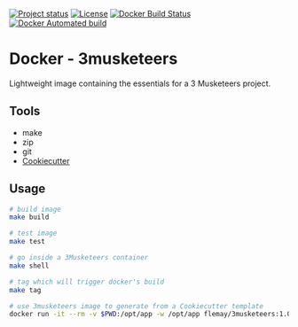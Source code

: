 [![Project status](https://img.shields.io/badge/version-1.0.0-green.svg)](https://github.com/flemay/docker-golang/releases)
[![License](https://img.shields.io/dub/l/vibe-d.svg)](LICENSE)
[![Docker Build Status](https://img.shields.io/docker/build/flemay/3musketeers.svg)](https://hub.docker.com/r/flemay/3musketeers)
[![Docker Automated build](https://img.shields.io/docker/automated/flemay/3musketeers.svg)](https://hub.docker.com/r/flemay/3musketeers)

# Docker - 3musketeers

Lightweight image containing the essentials for a 3 Musketeers project.

## Tools

- make
- zip
- git
- [Cookiecutter](https://github.com/audreyr/cookiecutter)

## Usage

```bash
# build image
make build

# test image
make test

# go inside a 3Musketeers container
make shell

# tag which will trigger docker's build
make tag

# use 3musketeers image to generate from a Cookiecutter template
docker run -it --rm -v $PWD:/opt/app -w /opt/app flemay/3musketeers:1.0.0 cookiecutter https://github.com/flemay/3mkts-cookiecutter-echo
```